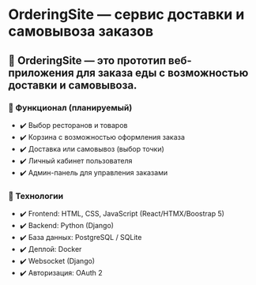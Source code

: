 <h1><b>OrderingSite</b> — сервис доставки и самовывоза заказов</h1>
<h2>🚀 OrderingSite — это прототип веб-приложения для заказа еды с возможностью доставки и самовывоза.</h2>

<h3>🔹 Функционал (планируемый)</h3>
<div>
<ul>
        <li>✔️ Выбор ресторанов и товаров</li>
        <li>✔️ Корзина с возможностью оформления заказа</li>
        <li>✔️ Доставка или самовывоз (выбор точки)</li>
        <li>✔️ Личный кабинет пользователя</li>
        <li>✔️ Админ-панель для управления заказами</li>
</ul>
</div>

<h3>🔹 Технологии</h3>
<div>
<ul>
        <li>✔️ Frontend: HTML, CSS, JavaScript (React/HTMX/Boostrap 5)</li>
        <li>✔️ Backend: Python (Django)</li>
        <li>✔️ База данных: PostgreSQL / SQLite</li>
        <li>✔️ Деплой: Docker</li>
        <li>✔️ Websocket (Django)</li>
        <li>✔️ Авторизация: OAuth 2</li>
</ul>
</div>
